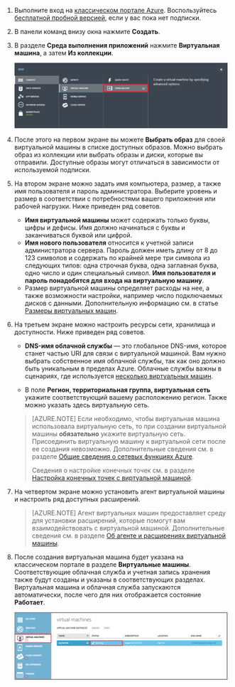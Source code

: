 1. Выполните вход на [классическом портале Azure](http://manage.windowsazure.com). Воспользуйтесь [бесплатной пробной версией](https://azure.microsoft.com/pricing/free-trial/), если у вас пока нет подписки.

2. В панели команд внизу окна нажмите **Создать**.

3. В разделе **Среда выполнения приложений** нажмите **Виртуальная машина**, а затем **Из коллекции**.

	![Переход к коллекции в панели команд](./media/virtual-machines-create-WindowsVM/fromgallery.png)

4. После этого на первом экране вы можете **Выбрать образ** для своей виртуальной машины в списке доступных образов. Можно выбрать образ из коллекции или выбрать образы и диски, которые вы отправили. Доступные образы могут отличаться в зависимости от используемой подписки.

5. На втором экране можно задать имя компьютера, размер, а также имя пользователя и пароль администратора. Выберите уровень и размер в соответствии с потребностями вашего приложения или рабочей нагрузки. Ниже приведен ряд советов.

	- **Имя виртуальной машины** может содержать только буквы, цифры и дефисы. Имя должно начинаться с буквы и заканчиваться буквой или цифрой.
	- **Имя нового пользователя** относится к учетной записи администратора сервера. Пароль должен иметь длину от 8 до 123 символов и содержать по крайней мере три символа из следующих типов: одна строчная буква, одна заглавная буква, одно число и один специальный символ. **Имя пользователя и пароль понадобятся для входа на виртуальную машину**.
	- Размер виртуальной машины определяет расходы на нее, а также возможности настройки, например число подключаемых дисков с данными. Дополнительную информацию см. в статье [Размеры виртуальных машин](virtual-machines-linux-sizes.md).

6. На третьем экране можно настроить ресурсы сети, хранилища и доступности. Ниже приведен ряд советов.

	- **DNS-имя облачной службы** — это глобальное DNS-имя, которое станет частью URI для связи с виртуальной машиной. Вам нужно выбрать собственное имя облачной службы, так как оно должно быть уникальным в пределах Azure. Облачные службы важны в сценариях, где используется [несколько виртуальных машин](virtual-machines-windows-classic-connect-vms.md).

	- В поле **Регион, территориальная группа, виртуальная сеть** укажите соответствующий вашему расположению регион. Также можно указать здесь виртуальную сеть.

	>[AZURE.NOTE] Если необходимо, чтобы виртуальная машина использовала виртуальную сеть, то при создании виртуальной машины **обязательно** укажите виртуальную сеть. Присоединить виртуальную машину к виртуальной сети после ее создания невозможно. Дополнительные сведения см. в разделе [Общие сведения о сетевых функциях Azure](virtual-networks-overview.md).
	>
	> Сведения о настройке конечных точек см. в разделе [Настройка конечных точек с виртуальной машиной](virtual-machines-windows-classic-setup-endpoints.md).

7. На четвертом экране можно установить агент виртуальной машины и настроить ряд доступных расширений.

	>[AZURE.NOTE] Агент виртуальных машин предоставляет среду для установки расширений, которые помогут вам взаимодействовать с виртуальной машиной. Дополнительные сведения см. в разделе [Об агенте и расширениях виртуальной машины](virtual-machines-windows-classic-agents-and-extensions.md).

8. После создания виртуальная машина будет указана на классическом портале в разделе **Виртуальные машины**. Соответствующие облачная служба и учетная запись хранения также будут созданы и указаны в соответствующих разделах. Виртуальная машина и облачная служба запускаются автоматически, после чего для них отображается состояние **Работает**.

	![Настройка агента и конечных точек виртуальной машины](./media/virtual-machines-create-WindowsVM/vmcreated.png)

<!---HONumber=AcomDC_0323_2016-->